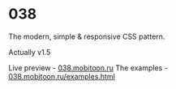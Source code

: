# 038
The modern, simple &amp; responsive CSS pattern.

Actually v1.5

Live preview - <a href="http://038.mobitoon.ru">038.mobitoon.ru</a>
The examples - <a href="http://038.mobitoon.ru/examples.html">038.mobitoon.ru/examples.html</a>
